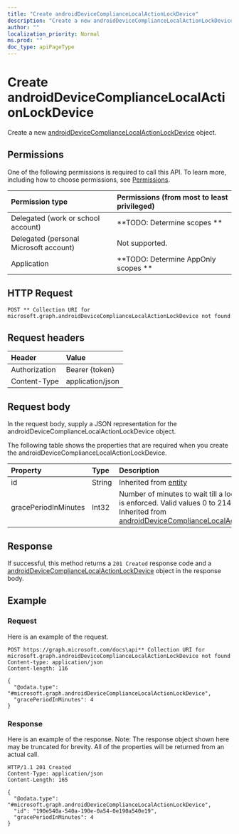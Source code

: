 ```yaml
---
title: "Create androidDeviceComplianceLocalActionLockDevice"
description: "Create a new androidDeviceComplianceLocalActionLockDevice object."
author: ""
localization_priority: Normal
ms.prod: ""
doc_type: apiPageType
---
```


# Create androidDeviceComplianceLocalActionLockDevice

Create a new [androidDeviceComplianceLocalActionLockDevice](../resources/androiddevicecompliancelocalactionlockdevice.md) object.

## Permissions
One of the following permissions is required to call this API. To learn more, including how to choose permissions, see [Permissions](/concepts/permissions-reference.md).

|Permission type|Permissions (from most to least privileged)|
|:---|:---|
|Delegated (work or school account)|**TODO: Determine scopes **|
|Delegated (personal Microsoft account)|Not supported.|
|Application|**TODO: Determine AppOnly scopes **|

## HTTP Request
<!-- {
  "blockType": "ignored"
}
-->
``` http
POST ** Collection URI for microsoft.graph.androidDeviceComplianceLocalActionLockDevice not found
```

## Request headers
|Header|Value|
|:---|:---|
|Authorization|Bearer {token}|
|Content-Type|application/json|

## Request body
In the request body, supply a JSON representation for the androidDeviceComplianceLocalActionLockDevice object.

The following table shows the properties that are required when you create the androidDeviceComplianceLocalActionLockDevice.

|Property|Type|Description|
|:---|:---|:---|
|id|String| Inherited from [entity](../resources/entity.md)|
|gracePeriodInMinutes|Int32|Number of minutes to wait till a local action is enforced. Valid values 0 to 2147483647 Inherited from [androidDeviceComplianceLocalActionBase](../resources/androidDeviceComplianceLocalActionBase.md)|



## Response
If successful, this method returns a `201 Created` response code and a [androidDeviceComplianceLocalActionLockDevice](../resources/androiddevicecompliancelocalactionlockdevice.md) object in the response body.

## Example

### Request
Here is an example of the request.
<!-- {
  "blockType": "request",
  "name": "create_androiddevicecompliancelocalactionlockdevice_from_"
}
-->
``` http
POST https://graph.microsoft.com/docs\api** Collection URI for microsoft.graph.androidDeviceComplianceLocalActionLockDevice not found
Content-type: application/json
Content-length: 116

{
  "@odata.type": "#microsoft.graph.androidDeviceComplianceLocalActionLockDevice",
  "gracePeriodInMinutes": 4
}
```

### Response
Here is an example of the response. Note: The response object shown here may be truncated for brevity. All of the properties will be returned from an actual call.
<!-- {
  "blockType": "response",
  "truncated": true,
  "@odata.type": "microsoft.graph.androiddevicecompliancelocalactionlockdevice"
}
-->
``` http
HTTP/1.1 201 Created
Content-Type: application/json
Content-Length: 165

{
  "@odata.type": "#microsoft.graph.androidDeviceComplianceLocalActionLockDevice",
  "id": "190e540a-540a-190e-0a54-0e190a540e19",
  "gracePeriodInMinutes": 4
}
```

